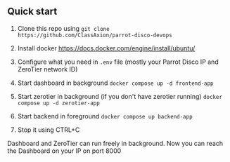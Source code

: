 ## Quick start

1. Clone this repo using `git clone https://github.com/ClassAxion/parrot-disco-devops`

2. Install docker https://docs.docker.com/engine/install/ubuntu/

3. Configure what you need in `.env` file (mostly your Parrot Disco IP and ZeroTier network ID)

4. Start dashboard in background `docker compose up -d frontend-app`

5. Start zerotier in background (if you don't have zerotier running) `docker compose up -d zerotier-app`

6. Start backend in foreground `docker compose up backend-app`

7. Stop it using CTRL+C

Dashboard and ZeroTier can run freely in background.
Now you can reach the Dashboard on your IP on port 8000
